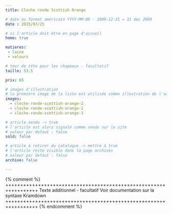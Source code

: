 ```yaml
---
title: Cloche ronde Scottish Orange

# date au format americain YYYY-MM-DD - 2009-12-31 = 31 dec 2009
date : 2015/07/25

# si l'article doit être en page d'accueil
home: true

matieres:
 - laine
 - velours

# tour de tête pour les chapeaux - facultatif
taille: 53.5

prix: 65

# images d'illustration
# la première image de la liste est utilisée comme illustration de l'article dans les pages de listing.
images:
  - cloche-ronde-scottish-orange-2
  - cloche-ronde-scottish-orange-1
  - cloche-ronde-scottish-orange-3

# article vendu -> true
# l'article est alors signalé comme vendu sur le site
# valeur par defaut : false
sold: false

# article à retirer du catalogue -> mettre à true
# l'article reste visible dans la page archives
# valeur par defaut : false
archive: false

---
```

{% comment %} +++++++++++++++++++++++++++++++++++++++++++++++++++++++++++++++++
              Texte additionnel - facultatif
              Voir documentation sur la syntaxe Kramdown
+++++++++++++++++++++++++++++++++++++++++++++++++++++++++++++++++ {% endcomment %}
